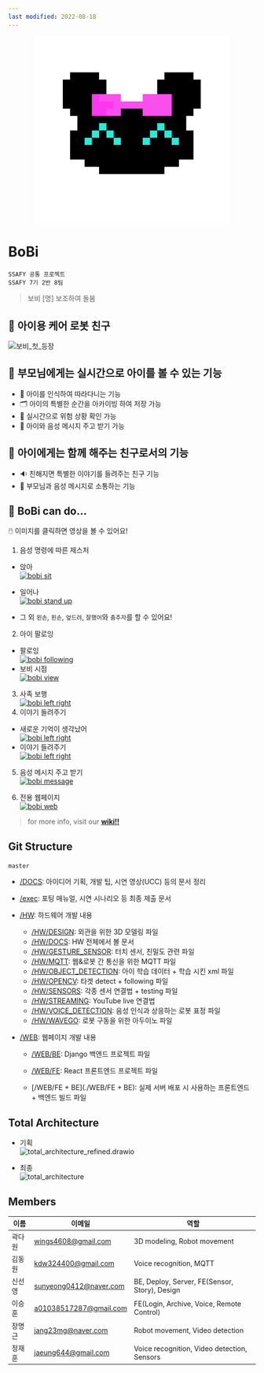 ```yaml
---
last modified: 2022-08-18
---
```


<p align='center'>
  <img src="./DOCS/etc/bobi_dot.png" alt="icon" width="400"> 
</p>


# BoBi 
`SSAFY 공통 프로젝트`  
`SSAFY 7기 2반 8팀`

> 보비 [명] 보조하여 돌봄  

## 👫 아이용 케어 로봇 친구

![보비_첫_등장](/uploads/5812d19962ab39d9efc8200af68ab9aa/보비_첫_등장.gif)


## 👀 부모님에게는 실시간으로 아이를 볼 수 있는 기능  

- 👯 아이를 인식하여 따라다니는 기능  
- 🗂️ 아이의 특별한 순간을 아카이빙 하여 저장 가능  
- 🚨 실시간으로 위험 상황 확인 가능  
- 💌 아이와 음성 메시지 주고 받기 가능  



## 👫 아이에게는 함께 해주는 친구로서의 기능

- 🔉 친해지면 특별한 이야기를 들려주는 친구 기능
- 💌 부모님과 음성 메시지로 소통하는 기능



## 🤖 BoBi can do...

🖱️ 이미지를 클릭하면 영상을 볼 수 있어요!  

1. 음성 명령에 따른 제스처
- 앉아  
[![bobi sit](https://img.youtube.com/vi/QayOqNE-Qvk/0.jpg)](https://youtu.be/QayOqNE-Qvk)
- 일어나  
[![bobi stand up](https://img.youtube.com/vi/nqKIE4EKs0M/0.jpg)](https://youtu.be/nqKIE4EKs0M)  

- 그 외 `왼손`, `왼손`, `엎드려`, `잘했어`와 `춤추자`를 할 수 있어요!
2. 아이 팔로잉
- 팔로잉  
[![bobi following](https://img.youtube.com/vi/AR1pQhxaYFQ/0.jpg)](https://youtu.be/AR1pQhxaYFQ)  
- 보비 시점  
[![bobi view](https://img.youtube.com/vi/_ghxQe-UKGY/0.jpg)](https://youtu.be/_ghxQe-UKGY)  
3. 사족 보행  
[![bobi left right](https://img.youtube.com/vi/R6O0f2qAB7g/0.jpg)](https://youtu.be/R6O0f2qAB7g)
4. 이야기 들려주기
- 새로운 기억이 생각났어  
[![bobi left right](https://img.youtube.com/vi/73CELXdhnHQ/0.jpg)](https://youtu.be/73CELXdhnHQ)  
- 이야기 들려주기  
[![bobi left right](https://img.youtube.com/vi/Ghk1h_3hXDc/0.jpg)](https://youtu.be/Ghk1h_3hXDc)  

5. 음성 메시지 주고 받기  
[![bobi message](https://img.youtube.com/vi/tOKoOfi_7MY/0.jpg)](https://youtu.be/tOKoOfi_7MY)

6. 전용 웹페이지  
[![bobi web](https://img.youtube.com/vi/2NgXGsnAArI/0.jpg)](https://youtu.be/2NgXGsnAArI)

> for more info, visit our [**wiki!!**](https://lab.ssafy.com/s07-webmobile3-sub2/S07P12A208/-/wikis/home)



## Git Structure

`master`

- [/DOCS](./DOCS): 아이디어 기획, 개발 팁, 시연 영상(UCC) 등의 문서 정리

- [/exec](./exec): 포팅 매뉴얼, 시연 시나리오 등 최종 제출 문서

- [/HW](./HW): 하드웨어 개발 내용
  - [/HW/DESIGN](./HW/DESIGN): 외관을 위한 3D 모델링 파일
  - [/HW/DOCS](./HW/DOCS): HW 전체에서 볼 문서
  - [/HW/GESTURE_SENSOR](./HW/GESTURE_SENSOR): 터치 센서, 친밀도 관련 파일
  - [/HW/MQTT](./HW/MQTT): 웹&로봇 간 통신을 위한 MQTT 파일
  - [/HW/OBJECT_DETECTION](./HW/OBJECT_DETECTION): 아이 학습 데이터 + 학습 시킨 xml 파일
  - [/HW/OPENCV](./HW/OPENCV): 타겟 detect + following 파일
  - [/HW/SENSORS](./HW/SENSORS): 각종 센서 연결법 + testing 파일
  - [/HW/STREAMING](./HW/STREAMING): YouTube live 연결법
  - [/HW/VOICE_DETECTION](./HW/VOICE_DETECTION): 음성 인식과 상응하는 로봇 표정 파일
  - [/HW/WAVEGO](./HW/WAVEGO): 로봇 구동을 위한 아두이노 파일
  
- [/WEB](./WEB): 웹페이지 개발 내용

  - [/WEB/BE](./WEB/BE): Django 백엔드 프로젝트 파일

  - [/WEB/FE](./WEB/FE): React 프론트엔드 프로젝트 파일

  - [/WEB/FE + BE](./WEB/FE + BE): 실제 서버 배포 시 사용하는 프론트엔드 + 백엔드 빌드 파일

    




## Total Architecture

- 기획  
![total_architecture_refined.drawio](/uploads/a5c85dfe389a1280565afa1ecd76e5ae/total_architecture_refined.drawio.png)

- 최종  
![total_architecture](/uploads/6aa48867839c48b3a5ac4dc84bdd26d8/total_architecture.png)



## Members

|이름 | 이메일 | 역할 |
|---|---|---|
|곽다원 | wings4608@gmail.com | 3D modeling, Robot movement |
|김동원 | kdw324400@gmail.com | Voice recognition, MQTT |
|신선영 | sunyeong0412@naver.com | BE, Deploy, Server, FE(Sensor, Story), Design|
|이승훈 | a01038517287@gmail.com | FE(Login, Archive, Voice, Remote Control)|
|장명근 | jang23mg@naver.com | Robot movement, Video detection |
|정재훈 | jaeung644@gmail.com | Voice recognition, Video detection, Sensors |
